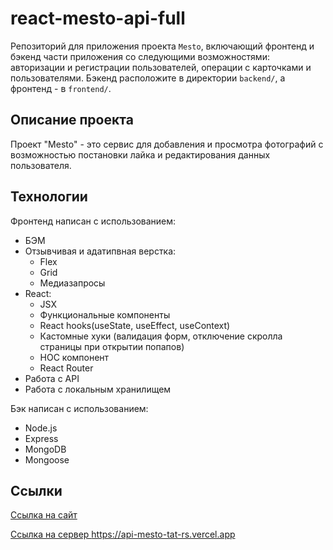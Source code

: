 # react-mesto-api-full
Репозиторий для приложения проекта `Mesto`, включающий фронтенд и бэкенд части приложения со следующими возможностями: авторизации и регистрации пользователей, операции с карточками и пользователями. Бэкенд расположите в директории `backend/`, а фронтенд - в `frontend/`. 

## Описание проекта

Проект "Mesto" - это сервис для добавления и просмотра фотографий с возможностью постановки лайка и редактирования данных пользователя.

## Технологии
Фронтенд написан с использованием:
* БЭМ
* Отзывчивая и адатипвная верстка: 
    * Flex
    * Grid
    * Медиазапросы
* React:
    * JSX
    * Функциональные компоненты
    * React hooks(useState, useEffect, useContext)
    * Кастомные хуки (валидация форм, отключение скролла страницы при открытии попапов)
    * HOC компонент
    * React Router
* Работа с API
* Работа с локальным хранилищем  

Бэк написан с использованием:
* Node.js
* Express
* MongoDB
* Mongoose

## Ссылки

<a href="https://mesto-front.vercel.app" target="_blank" rel="noopener">Ссылка на сайт</a>  

<a href="hhttps://api-mesto-tat-rs.vercel.app" target="_blank" rel="noopener">Ссылка на сервер https://api-mesto-tat-rs.vercel.app</a>
  